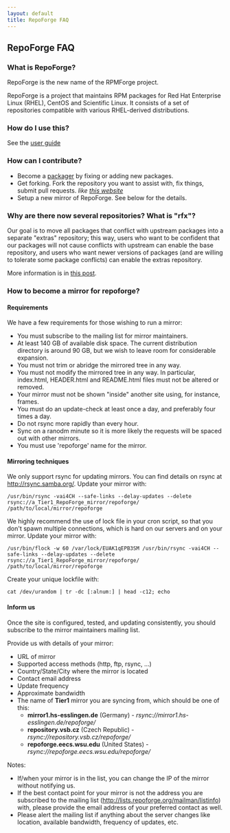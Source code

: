 ```yaml
---
layout: default
title: RepoForge FAQ
---
```


## RepoForge FAQ ##

### What is RepoForge? ###

RepoForge is the new name of the RPMForge project.

RepoForge is a project that maintains RPM packages for Red Hat Enterprise Linux (RHEL), CentOS and Scientific Linux. It consists of a set of repositories compatible with various RHEL-derived distributions.

### How do I use this? ###

See the [user guide](/use "user guide")

### How can I contribute? ###

* Become a [packager](/package "repoforge contributer") by fixing or adding new packages.
* Get forking.  Fork the repository you want to assist with, fix things, submit pull requests. _like [this website](http://github.com/repoforge/repoforge.github.com/)_
* Setup a new mirror of RepoForge. See below for the details.

### Why are there now several repositories?  What is "rfx"? ###

Our goal is to move all packages that conflict with upstream packages into a separate "extras" repository; this way, users who want to be confident that our packages will not cause conflicts with upstream can enable the base repository, and users who want newer versions of packages (and are willing to tolerate some package conflicts) can enable the extras repository.

More information is in [this post](http://lists.repoforge.org/pipermail/users/2010-November/018282.html).

### How to become a mirror for repoforge? ###

#### Requirements ####

We have a few requirements for those wishing to run a mirror:
* You must subscribe to the mailing list for mirror maintainers.
* At least 140 GB of available disk space. The current distribution directory is around 90 GB, but we wish to leave room for considerable expansion.
* You must not trim or abridge the mirrored tree in any way.
* You must not modify the mirrored tree in any way. In particular, index.html, HEADER.html and README.html files must not be altered or removed.
* Your mirror must not be shown "inside" another site using, for instance, frames.
* You must do an update-check at least once a day, and preferably four times a day.
* Do not rsync more rapidly than every hour.
* Sync on a ranodm minute so it is more likely the requests will be spaced out with other mirrors.
* You must use 'repoforge' name for the mirror.

#### Mirroring techniques ####
We only support rsync for updating mirrors. You can find details on rsync at http://rsync.samba.org/. Update your mirror with:
    
    /usr/bin/rsync -vai4CH --safe-links --delay-updates --delete rsync://a_Tier1_RepoForge_mirror/repoforge/ /path/to/local/mirror/repoforge


We highly recommend the use of lock file in your cron script, so that you don't spawn multiple connections, which is hard on our servers and on your mirror. Update your mirror with:

    /usr/bin/flock -w 60 /var/lock/EUAK1qEPB3SM /usr/bin/rsync -vai4CH --safe-links --delay-updates --delete rsync://a_Tier1_RepoForge_mirror/repoforge/ /path/to/local/mirror/repoforge

Create your unique lockfile with:

    cat /dev/urandom | tr -dc [:alnum:] | head -c12; echo

#### Inform us ####
Once the site is configured, tested, and updating consistently, you should subscribe to the mirror maintainers mailing list.

Provide us with details of your mirror:
* URL of mirror
* Supported access methods (http, ftp, rsync, ...) 
* Country/State/City where the mirror is located
* Contact email address
* Update frequency
* Approximate bandwidth
* The name of **Tier1** mirror you are syncing from, which should be one of this:
    * **mirror1.hs-esslingen.de** (Germany) - *rsync://mirror1.hs-esslingen.de/repoforge/*
    * **repository.vsb.cz** (Czech Republic) - *rsync://repository.vsb.cz/repoforge/*
    * **repoforge.eecs.wsu.edu** (United States) - *rsync://repoforge.eecs.wsu.edu/repoforge/*                                    

Notes:
* If/when your mirror is in the list, you can change the IP of the mirror without notifying us.
* If the best contact point for your mirror is not the address you are subscribed to the mailing list (http://lists.repoforge.org/mailman/listinfo) with, please provide the email address of your preferred contact as well.
* Please alert the mailing list if anything about the server changes like location, available bandwidth, frequency of updates, etc.
